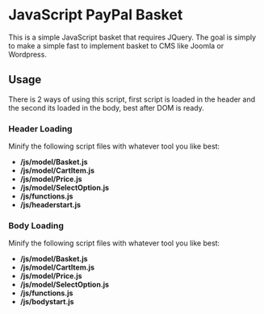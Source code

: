 # JavaScript PayPal Basket
This is a simple JavaScript basket that requires JQuery.
The goal is simply to make a simple fast to implement basket to CMS like Joomla or Wordpress.

## Usage
There is 2 ways of using this script, first script is loaded in the header and the second its loaded in the body, best after DOM is ready.
### Header Loading
Minify the following script files with whatever tool you like best:
 - **/js/model/Basket.js**
 - **/js/model/CartItem.js**
 - **/js/model/Price.js**
 - **/js/model/SelectOption.js**
 - **/js/functions.js**
 - **/js/headerstart.js**

### Body Loading
Minify the following script files with whatever tool you like best:
 - **/js/model/Basket.js** 
 - **/js/model/CartItem.js**
 - **/js/model/Price.js**
 - **/js/model/SelectOption.js**
 - **/js/functions.js**
 - **/js/bodystart.js**

